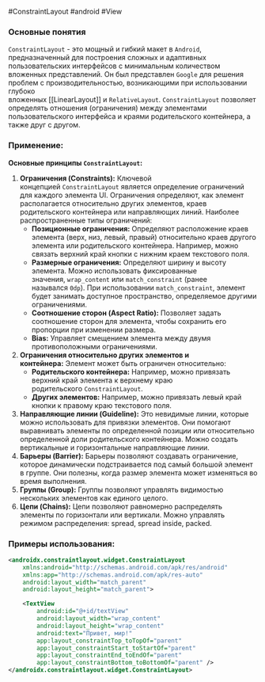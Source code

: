 #ConstraintLayout #android #View
### Основные понятия

`ConstraintLayout` - это мощный и гибкий макет в `Android`, предназначенный для построения сложных и адаптивных пользовательских интерфейсов с минимальным количеством вложенных представлений. Он был представлен `Google` для решения проблем с производительностью, возникающими при использовании глубоко вложенных [[LinearLayout]] и `RelativeLayout`. `ConstraintLayout` позволяет определять отношения (ограничения) между элементами пользовательского интерфейса и краями родительского контейнера, а также друг с другом.

### Применение:

**Основные принципы `ConstraintLayout`:**

1. **Ограничения (Constraints):** Ключевой концепцией `ConstraintLayout` является определение ограничений для каждого элемента UI. Ограничения определяют, как элемент располагается относительно других элементов, краев родительского контейнера или направляющих линий. Наиболее распространенные типы ограничений:
    - **Позиционные ограничения:** Определяют расположение краев элемента (верх, низ, левый, правый) относительно краев другого элемента или родительского контейнера. Например, можно связать верхний край кнопки с нижним краем текстового поля.
    - **Размерные ограничения:** Определяют ширину и высоту элемента. Можно использовать фиксированные значения, `wrap_content` или `match_constraint` (ранее назывался `0dp`). При использовании `match_constraint`, элемент будет занимать доступное пространство, определяемое другими ограничениями.
    - **Соотношение сторон (Aspect Ratio):** Позволяет задать соотношение сторон для элемента, чтобы сохранить его пропорции при изменении размера.
    - **Bias:** Управляет смещением элемента между двумя противоположными ограничениями.
2. **Ограничения относительно других элементов и контейнера:** Элемент может быть ограничен относительно:
    - **Родительского контейнера:** Например, можно привязать верхний край элемента к верхнему краю родительского `ConstraintLayout`.
    - **Других элементов:** Например, можно привязать левый край кнопки к правому краю текстового поля.
3. **Направляющие линии (Guideline):** Это невидимые линии, которые можно использовать для привязки элементов. Они помогают выравнивать элементы по определенной позиции или относительно определенной доли родительского контейнера. Можно создать вертикальные и горизонтальные направляющие линии.
4. **Барьеры (Barrier):** Барьеры позволяют создавать ограничение, которое динамически подстраивается под самый большой элемент в группе. Они полезны, когда размер элемента может изменяться во время выполнения.
5. **Группы (Group):** Группы позволяют управлять видимостью нескольких элементов как единого целого.
6. **Цепи (Chains):** Цепи позволяют равномерно распределять элементы по горизонтали или вертикали. Можно управлять режимом распределения: spread, spread inside, packed.

### Примеры использования:

```xml
<androidx.constraintlayout.widget.ConstraintLayout
    xmlns:android="http://schemas.android.com/apk/res/android"
    xmlns:app="http://schemas.android.com/apk/res-auto"
    android:layout_width="match_parent"
    android:layout_height="match_parent">

    <TextView
        android:id="@+id/textView"
        android:layout_width="wrap_content"
        android:layout_height="wrap_content"
        android:text="Привет, мир!"
        app:layout_constraintTop_toTopOf="parent"
        app:layout_constraintStart_toStartOf="parent"
        app:layout_constraintEnd_toEndOf="parent"
        app:layout_constraintBottom_toBottomOf="parent" />
</androidx.constraintlayout.widget.ConstraintLayout>
```


